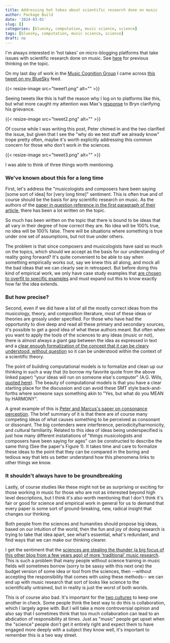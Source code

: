 ```yaml
---
title: Addressing hot takes about scientific research done on music
author: Package Build
date: '2024-03-01'
slug: []
categories: [bluesky, computation, music science, science]
tags: [bluesky, computation, music science, science]
draft: no
---
```


I'm always interested in 'hot takes' on micro-blogging platforms that take issues with scientific research done on music.
See [here](https://davidjohnbaker.rbind.io/posts/2021-11-15-invasion-of-the-non-musicians/) for previous thinking on the topic.

On my last day of work in the [Music Cognition Group](https://www.mcg.uva.nl/) I came across [this tweet on my BlueSky](https://bsky.app/profile/amagicreflexham.bsky.social/post/3kml4bftnb52e) feed.
  
{{< resize-image src="tweet1.png" alt="" >}}

Seeing tweets like this is half the reason why I log on to platforms like this, but what more caught my attention was Max's [response](https://bsky.app/profile/amagicreflexham.bsky.social/post/3kmm5n3ws7622) to Bryn clarifying his grievance.

{{< resize-image src="tweet2.png" alt="" >}}

Of course while I was writing this post, Peter chimed in and the two clarified the issue, but given that I see the "why do we test stuff we already know" trope pretty often, maybe it's worth explicitly addressing this common concern for those who don't work in the sciences.

{{< resize-image src="tweet3.png" alt="" >}}

I was able to think of three things worth mentioning.

### We've known about this for a long time 

First, let's address the "musicologists and composers have been saying [some sort of idea] for [very long time]" sentiment.
This is often true and of course should be the basis for any scientific research on music.
As the authors of the [paper in question reference in the first paragraph of their article](https://www.nature.com/articles/s41467-024-45812-z), there has been a lot written on the topic.

So much has been written on the topic that there is bound to be ideas that all vary in their degree of how correct they are.
No idea will be 100% true, no idea will be 100% false.
There will be situations where something is true under one set of assumptions, but not true under others.

The problem is that since composers and musicologists have said so much on the topics, which should we accept as the basis for our understanding of reality going forward?
It's quite convenient to be able to say when something empirically works out, say we knew this all along, and mock all the bad ideas that we can clearly see in retrospect.
But before doing this kind of empirical work, we only have case study examples that [are chosen to overfit to specific examples](https://mtosmt.org/issues/mto.22.28.1/mto.22.28.1.london.html) and must expand out this to know exactly how far the idea extends.

### But how precise? 

Second, even if we did have a list of all the mostly correct ideas from the musicology, theory, and composition literature, most of these ideas or theories are grossly under specified.
For those who have had the opportunity to dive deep and read all these primary and secondary sources, it's possible to get a good idea of what these authors meant.
But often when you want to apply the tools of the sciences to any ideas (music or not), there is almost always a giant gap between the idea as expressed in text and a [clear enough formalization of the concept that it can be cleary understood, without question](https://journals.sagepub.com/doi/full/10.1177/1745691620970585?casa_token=RVh0_7mwznYAAAAA%3AfTPeVf0Q5YKEi8VXowCFvteGKII1LY8wFo4L7B_AOfjNarDR32scAeK6Cwl7redYVO5VRbjKo5Sgmg8) so it can be understood within the context of a scientific theory.

The point of building computational models is to formalize and clean up our thinking in such a way that (to borrow my favorite quote from the above linked paper) "your ideas will run on someone else's computer" (A.G. Wills, [quoted here](https://journals.sagepub.com/doi/epub/10.1177/1745691620970585)).
The beauty of computational models is that you have a clear starting place for the discussion and can avoid these SMT style back-and-forths where someone says something akin to "Yes, but what do you MEAN by HARMONY".

A great example of this is [Peter and Marcus's paper on consonance perception](https://psycnet.apa.org/fulltext/2019-79761-001.html).
The brief summary of it is that there are of course many competing ideas of what causes something to be perceived as consonant or dissonant.
The big contenders were interference, periodicity/harmonicity, and cultural familiarity.
Related to this idea of ideas being underspecified is just how many different instatiations of "things musicologists and composers have been saying for ages" can be constructed to describe the same thing (See the paper's Figure 1).
It takes time and care to formalize these ideas to the point that they can be compared in the boring and tedious way that lets us better understand how this phenomena links to other things we know.

### It shouldn't always have to be groundbreaking

Lastly, of course studies like these might not be as surprising or exciting for those working in music for those who are not as interested beyond high level descriptions, but I think it's also worth mentioning that I don't think it's fair or good for science and empirical work in general for us to demand that every paper is some sort of ground-breaking, new, radical insight that changes our thinking.

Both people from the sciences and humanities should propose big ideas, based on our intuition of the world, then the fun and joy of doing research is trying to take that idea apart, see what's essential, what's redundant, and find ways that we can make our thinking clearer.

I get the sentiment that the [sciences are stealing the thunder (a big focus of this other blog from a few years ago) of more 'traditional' music research](https://davidjohnbaker.rbind.io/posts/2021-11-15-invasion-of-the-non-musicians/).
This is such a problem that many people without science training in music fields will sometimes borrow (sorry to be sassy with this next one) the budget version of some idea or tool from the sciences, then --without accepting the responsibility that comes with using these methods-- we can end up with music research that sort of looks like science to the scientifically untrained, but in reality is just the worst of both worlds.

This is of course also bad.
It's important for the [two cultures](https://en.wikipedia.org/wiki/The_Two_Cultures) to keep one another in check.
Some people think the best way to do this is collaboration, which I largely agree with.
But I will take a more controversial opinion and also say that I sometimes think that too much collaboration can lead to an abdication of responsibility at times.
Just as "music" people get upset when the "science" people don't get it entirely right and expect them to have engaged more deeply with a subject they know well, it's important to remember this is a two way street.

